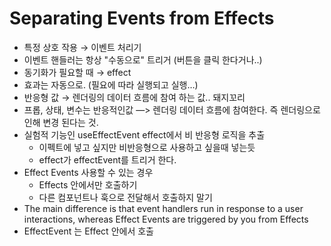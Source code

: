 # Separating Events from Effects
- 특정 상호 작용 → 이벤트 처리기
- 이벤트 핸들러는 항상 "수동으로" 트리거 (버튼을 클릭 한다거나..)
- 동기화가 필요할 때 → effect
- 효과는 자동으로. (필요에 따라 실행되고 실행…)
- 반응형 값 → 렌더링의 데이터 흐름에 참여 하는 값.. 돼지꼬리
- 프롭, 상태, 변수는 반응적인값 —> 렌더링 데이터 흐름에 참여한다. 즉 렌더링으로 인해 변경 된다는 것.
- 실험적 기능인 useEffectEvent effect에서 비 반응형 로직을 추출
    - 이펙트에 넣고 싶지만 비반응형으로 사용하고 싶을때 넣는듯
    - effect가 effectEvent를 트리거 한다.
- Effect Events 사용할 수 있는 경우
    - Effects 안에서만 호출하기
    - 다른 컴포넌트나 훅으로 전달해서 호출하지 말기
- The main difference is that event handlers run in response to a user interactions, whereas Effect Events are triggered by you from Effects
- EffectEvent 는 Effect 안에서 호출